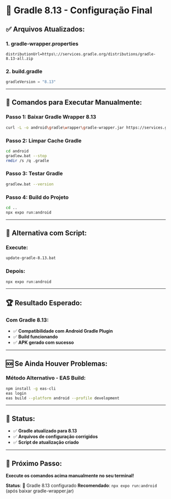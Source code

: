 # 🔧 Gradle 8.13 - Configuração Final

## ✅ **Arquivos Atualizados:**

### **1. gradle-wrapper.properties**
```properties
distributionUrl=https\://services.gradle.org/distributions/gradle-8.13-all.zip
```

### **2. build.gradle**
```gradle
gradleVersion = "8.13"
```

---

## 🚀 **Comandos para Executar Manualmente:**

### **Passo 1: Baixar Gradle Wrapper 8.13**
```bash
curl -L -o android\gradle\wrapper\gradle-wrapper.jar https://services.gradle.org/distributions/gradle-8.13-wrapper.jar
```

### **Passo 2: Limpar Cache Gradle**
```bash
cd android
gradlew.bat --stop
rmdir /s /q .gradle
```

### **Passo 3: Testar Gradle**
```bash
gradlew.bat --version
```

### **Passo 4: Build do Projeto**
```bash
cd ..
npx expo run:android
```

---

## 🎯 **Alternativa com Script:**

### **Execute:**
```cmd
update-gradle-8.13.bat
```

### **Depois:**
```bash
npx expo run:android
```

---

## 🏆 **Resultado Esperado:**

### **Com Gradle 8.13:**
- ✅ **Compatibilidade com Android Gradle Plugin**
- ✅ **Build funcionando**
- ✅ **APK gerado com sucesso**

---

## 🆘 **Se Ainda Houver Problemas:**

### **Método Alternativo - EAS Build:**
```bash
npm install -g eas-cli
eas login
eas build --platform android --profile development
```

---

## 📱 **Status:**

- ✅ **Gradle atualizado para 8.13**
- ✅ **Arquivos de configuração corrigidos**
- ✅ **Script de atualização criado**

---

## 🎯 **Próximo Passo:**

**Execute os comandos acima manualmente no seu terminal!**

**Status**: 🔧 Gradle 8.13 configurado
**Recomendado**: `npx expo run:android` (após baixar gradle-wrapper.jar)
